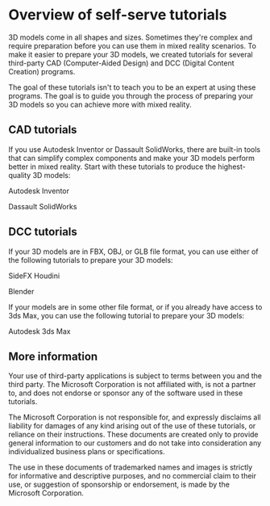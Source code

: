 # Overview of self-serve tutorials

3D models come in all shapes and sizes. Sometimes they're complex and require preparation before you can use them in mixed reality scenarios. To make it easier to prepare your 3D models, we created tutorials for several third-party CAD (Computer-Aided Design) and DCC (Digital Content Creation) programs. 

The goal of these tutorials isn't to teach you to be an expert at using these programs. The goal is to guide you through the process of preparing your 3D models so you can achieve more with mixed reality. 

## CAD tutorials 

If you use Autodesk Inventor or Dassault SolidWorks, there are built-in tools that can simplify complex components and make your 3D models perform better in mixed reality. Start with these tutorials to produce the highest-quality 3D models: 

Autodesk Inventor 

Dassault SolidWorks 

## DCC tutorials 

If your 3D models are in FBX, OBJ, or GLB file format, you can use either of the following tutorials to prepare your 3D models: 

SideFX Houdini 

Blender 

If your models are in some other file format, or if you already have access to 3ds Max, you can use the following tutorial to prepare your 3D models: 

Autodesk 3ds Max  

## More information  

Your use of third-party applications is subject to terms between you and the third party. The Microsoft Corporation is not affiliated with, is not a partner to, and does not endorse or sponsor any of the software used in these tutorials. 

The Microsoft Corporation is not responsible for, and expressly disclaims all liability for damages of any kind arising out of the use of these tutorials, or reliance on their instructions. These documents are created only to provide general information to our customers and do not take into consideration any individualized business plans or specifications. 

The use in these documents of trademarked names and images is strictly for informative and descriptive purposes, and no commercial claim to their use, or suggestion of sponsorship or endorsement, is made by the Microsoft Corporation. 
